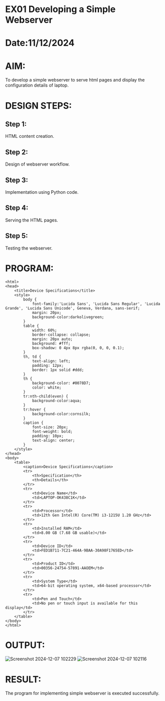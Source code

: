 # EX01 Developing a Simple Webserver

# Date:11/12/2024
# AIM:
To develop a simple webserver to serve html pages and display the configuration details of laptop.

# DESIGN STEPS:
## Step 1:
HTML content creation.

## Step 2:
Design of webserver workflow.

## Step 3:
Implementation using Python code.

## Step 4:
Serving the HTML pages.

## Step 5:
Testing the webserver.

# PROGRAM:
```<!DOCTYPE html>
<html>
<head>
    <title>Device Specifications</title>
    <style>
        body {
            font-family:'Lucida Sans', 'Lucida Sans Regular', 'Lucida Grande', 'Lucida Sans Unicode', Geneva, Verdana, sans-serif;
            margin: 20px;
            background-color:darkolivegreen;
        }
        table {
            width: 60%;
            border-collapse: collapse;
            margin: 20px auto;
            background: #fff;
            box-shadow: 0 4px 8px rgba(0, 0, 0, 0.1);
        }
        th, td {
            text-align: left;
            padding: 12px;
            border: 1px solid #ddd;
        }
        th {
            background-color: #0078D7;
            color: white;
        }
        tr:nth-child(even) {
            background-color:aqua;
        }
        tr:hover {
            background-color:cornsilk;
        }
        caption {
            font-size: 20px;
            font-weight: bold;
            padding: 10px;
            text-align: center;
        }
    </style>
</head>
<body>
    <table>
        <caption>Device Specifications</caption>
        <tr>
            <th>Specification</th>
            <th>Details</th>
        </tr>
        <tr>
            <td>Device Name</td>
            <td>LAPTOP-OK438C1K</td>
        </tr>
        <tr>
            <td>Processor</td>
            <td>12th Gen Intel(R) Core(TM) i3-1215U 1.20 GHz</td>
        </tr>
        <tr>
            <td>Installed RAM</td>
            <td>8.00 GB (7.68 GB usable)</td>
        </tr>
        <tr>
            <td>Device ID</td>
            <td>FED1B711-7C21-464A-9BAA-30A98F1765ED</td>
        </tr>
        <tr>
            <td>Product ID</td>
            <td>00356-24754-57891-AAOEM</td>
        </tr>
        <tr>
            <td>System Type</td>
            <td>64-bit operating system, x64-based processor</td>
        </tr>
        <tr>
            <td>Pen and Touch</td>
            <td>No pen or touch input is available for this display</td>
        </tr>
    </table>
</body>
</html>
```

# OUTPUT:
![Screenshot 2024-12-07 102229](https://github.com/user-attachments/assets/3fd58047-534a-44c6-9fe3-d4aa182da215)
![Screenshot 2024-12-07 102116](https://github.com/user-attachments/assets/0eae00fd-42bf-4712-9666-4f4821ea00d8)


# RESULT:
The program for implementing simple webserver is executed successfully.
